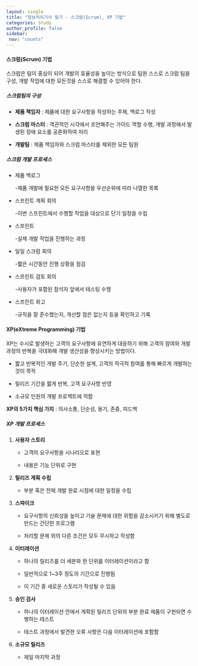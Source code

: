 ```yaml
---
layout: single
title: "정보처리기사 필기 - 스크럼(Scrum), XP 기법"
categories: Study
author_profile: false
sidebar:
 nav: "counts"
---
```


#### 스크럼(Scrum) 기법

스크럼은 팀이 중심이 되어 개발의 효율성을 높이는 방식으로 팀원 스스로 스크럼 팀을 구성, 개발 작업에 대한 모든것을 스스로 해결할 수 있어야 한다.

##### 스크럼팀의 구성

- **제품 책임자** : 제품에 대한 요구사항을 작성하는 주체, 백로그 작성

- **스크럼 마스터** : 객관적인 시각에서 조언해주는 가이드 역할 수행, 개발 과정에서 발생된 장애 요소를 공론화하여 처리

- **개발팀** : 제품 책임자와 스크럼 마스터를 제외한 모든 팀원

##### 스크럼 개발 프로세스

- 제품 백로그
  
  -제품 개발에 필요한 모든 요구사항을 우선순위에 따라 나열한 목록

- 스프린트 계획 회의
  
  -이번 스프린트에서 수행할 작업을 대상으로 단기 일정을 수립

- 스프린트
  
  -실제 개발 작업을 진행하는 과정

- 일일 스크럼 회의
  
  -짧은 시간동안 진행 상황을 점검

- 스프린트 검토 회의
  
  -사용자가 포함된 참석자 앞에서 테스팅 수행

- 스프린트 회고
  
  -규칙을 잘 준수했는지, 개선할 점은 없는지 등을 확인하고 기록

#### XP(eXtreme Programming) 기법

XP는 수시로 발생하는 고객의 요구사항에 유연하게 대응하기 위해 고객의 참여와 개발 과정의 반복을 극대화해 개발 생산성을 향상시키는 방법이다.

- 짧고 반복적인 개발 주기, 단순한 설계, 고객의 적극적 참여를 통해 빠르게 개발하는 것이 목적

- 릴리즈 기간을 짧게 반복, 고객 요구사항 반영

- 소규모 인원의 개발 프로젝트에 적합

**XP의 5가지 핵심 가치** : 의사소통, 단순성, 용기, 존중, 피드백

##### XP 개발 프로세스

1) **사용자 스토리**
   
   - 고객의 요구사항을 시나리오로 표현
   
   - 내용은 기능 단위로 구현

2) **릴리즈 계획 수립**
   
   - 부분 혹은 전체 개발 완료 시점에 대한 일정을 수립

3) **스파이크**
   
   - 요구사항의 신뢰성을 높이고 기술 문제에 대한 위험을 감소시키기 위해 별도로 만드는 간단한 프로그램
   
   - 처리할 문제 외의 다른 조건은 모두 무시하고 작성함

4) **이터레이션**
   
   - 하나의 릴리즈를 더 세분화 한 단위를 이터레이션이라고 함
   
   - 일반적으로 1~3주 정도의 기간으로 진행됨
   
   - 이 기간 중 새로운 스토리가 작성될 수 있음

5) **승인 검사**
   
   - 하나의 이터레이션 안에서 계획된 릴리즈 단위의 부분 완료 제품이 구현되면 수행하는 테스트
   
   - 테스트 과정에서 발견한 오류 사항은 다음 이터레이션에 포함함

6) **소규모 릴리즈**
   
   - 제일 마지막 과정
